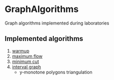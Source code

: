 # GraphAlgorithms

Graph algorithms implemented during laboratories

## Implemented algorithms
1. [warmup](./main/lab1)
2. [maximum flow](./main/lab2)
3. [minimum cut](./main/lab3)
4. [interval graph](./main/lab4)
    * y-monotone polygons triangulation
